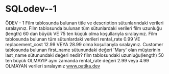 # SQLodev--1
ÖDEV - 1
Film tablosunda bulunan title ve description sütunlarındaki verileri sıralayınız.
Film tablosunda bulunan tüm sütunlardaki verileri film uzunluğu (length) 60 dan büyük VE 75 ten küçük olma koşullarıyla sıralayınız.
Film tablosunda bulunan tüm sütunlardaki verileri rental_rate 0.99 VE replacement_cost 12.99 VEYA 28.99 olma koşullarıyla sıralayınız.
Customer tablosunda bulunan first_name sütunundaki değeri 'Mary' olan müşterinin last_name sütunundaki değeri nedir?
film tablosundaki uzunluğu(length) 50 ten büyük OLMAYIP aynı zamanda rental_rate değeri 2.99 veya 4.99 OLMAYAN verileri sıralayınız
www.patika.dev

